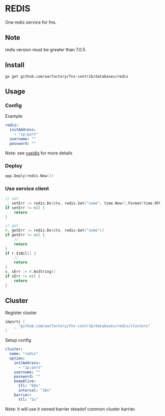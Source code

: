 # REDIS

One redis service for fns.


## Note
redis version must be greater than 7.0.5

## Install

```shell
go get github.com/aacfactory/fns-contrib/databases/redis
```

## Usage

### Config
Example
```yaml
redis:
  initAddress:
    - "ip:port"
  username: ""
  password: ""
```
Note: see [rueidis](https://github.com/redis/rueidis) for more details
### Deploy

```go
app.Deply(redis.New())
```

### Use service client

```go
// set
_, setErr := redis.Do(ctx, redis.Set("some", time.Now().Format(time.RFC3339)).Ex(10*time.Second))
if setErr != nil {
    return
}

// get
r, getErr := redis.Do(ctx, redis.Get("some"))
if getErr != nil {
    // 
    return
}
if r.IsNil() {  
	// 
	return
}
s, sErr := r.AsString()
if sErr != nil {
	return
}
```

## Cluster
Register cluster
```go
imports (
	_ "github.com/aacfactory/fns-contrib/databases/redis/clusters"
)
```
Setup config
```yaml
cluster:
  name: "redis"
  option:
    initAddress:
      - "ip:port"
    username: ""
    password: ""
    keepAlive:
      ttl: "60s"
      interval: "10s"
    barrier:
      ttl: "5s"
```
Note: it will use it owned barrier steadof common cluster barrier.